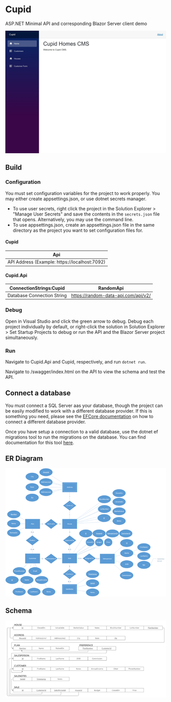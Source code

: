 # Cupid
ASP.NET Minimal API and corresponding Blazor Server client demo

![preview](docs/preview.jpeg)

## Build
### Configuration
You must set configuration variables for the project to work properly. You may either create appsettings.json, or use dotnet secrets manager.

- To use user secrets, right click the project in the Solution Explorer > "Manage User Secrets" and save the contents in the ``secrets.json`` file that opens. Alternatively, you may use the command line.
- To use appsettings.json, create an appsettings.json file in the same directory as the project you want to set configuration files for.

#### Cupid
|Api|
|---|
|API Address (Example: https://localhost:7092)|

#### Cupid.Api
|ConnectionStrings:Cupid|RandomApi|
|---|---|
|Database Connection String|https://random-data-api.com/api/v2/|

### Debug
Open in Visual Studio and click the green arrow to debug. Debug each project individually by default, or right-click the solution in Solution Explorer > Set Startup Projects to debug or run the API and the Blazor Server project simultaneously.

### Run
Navigate to Cupid.Api and Cupid, respectively, and run ``dotnet run``.

Navigate to /swagger/index.html on the API to view the schema and test the API.

## Connect a database
You must connect a SQL Server aas your database, though the project can be easily modified to work with a different database provider. If this is something you need, please see the [EFCore documentation](https://learn.microsoft.com/en-us/ef/core/providers/) on how to connect a different database provider.

Once you have setup a connection to a valid database, use the dotnet ef migrations tool to run the migrations on the database. You can find documentation for this tool [here](https://learn.microsoft.com/en-us/ef/core/managing-schemas/migrations/).

## ER Diagram
![er](docs/er.png)

## Schema
![schema](docs/schema.png)
